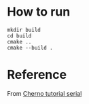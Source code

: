 # How to run
```
mkdir build
cd build
cmake ..    
cmake --build .
```


# Reference
From [Cherno tutorial serial](https://www.youtube.com/watch?v=meARMOmTLgE&list=PLlrATfBNZ98dC-V-N3m0Go4deliWHPFwT&index=5&ab_channel=TheCherno)